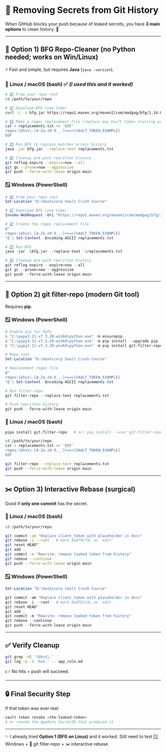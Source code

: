 # 🧹 Removing Secrets from Git History

When GitHub blocks your push because of leaked secrets, you have **3 main options** to clean history. 🚀

---

## 🔑 Option 1) **BFG Repo-Cleaner** (no Python needed; works on Win/Linux)

⚡ Fast and simple, but requires **Java** (`java -version`).

### 🐧 Linux / macOS (bash) ✅ *(I used this and it worked)*

```bash
# 0️⃣ From your repo root
cd /path/to/your/repo

# 1️⃣ Download BFG (one-time)
curl -L -o bfg.jar https://repo1.maven.org/maven2/com/madgag/bfg/1.14.0/bfg-1.14.0.jar

# 2️⃣ Make a regex replacement file (replace any Vault token starting with hvs.)
cat > replacements.txt << 'EOF'
regex:\bhvs\.[A-Za-z0-9._-]+==>[VAULT_TOKEN_EXAMPLE]
EOF

# 3️⃣ Run BFG to replace matches across history
java -jar bfg.jar --replace-text replacements.txt

# 4️⃣ Cleanup and push rewritten history
git reflog expire --expire=now --all
git gc --prune=now --aggressive
git push --force-with-lease origin main
```

### 🪟 Windows (PowerShell)

```powershell
# 0️⃣ From your repo root
Set-Location "D:\Hashicorp Vault Crush Course"

# 1️⃣ Download BFG (one-time)
Invoke-WebRequest -Uri "https://repo1.maven.org/maven2/com/madgag/bfg/1.14.0/bfg-1.14.0.jar" -OutFile "bfg.jar"

# 2️⃣ Create the regex replacement file
@"
regex:\bhvs\.[A-Za-z0-9._-]+==>[VAULT_TOKEN_EXAMPLE]
"@ | Set-Content -Encoding ASCII replacements.txt

# 3️⃣ Run BFG
java -jar .\bfg.jar --replace-text .\replacements.txt

# 4️⃣ Cleanup and push rewritten history
git reflog expire --expire=now --all
git gc --prune=now --aggressive
git push --force-with-lease origin main
```

---

## 🐍 Option 2) **git filter-repo** (modern Git tool)

Requires **pip**.

### 🪟 Windows (PowerShell)

```powershell
# Enable pip for PyPy
& "C:\pypy3.11-v7.3.20-win64\python.exe" -m ensurepip
& "C:\pypy3.11-v7.3.20-win64\python.exe" -m pip install --upgrade pip
& "C:\pypy3.11-v7.3.20-win64\python.exe" -m pip install git-filter-repo

# Repo root
Set-Location "D:\Hashicorp Vault Crush Course"

# Replacement regex file
@"
regex:\bhvs\.[A-Za-z0-9._-]+==>[VAULT_TOKEN_EXAMPLE]
"@ | Set-Content -Encoding ASCII replacements.txt

# Run filter-repo
git filter-repo --replace-text replacements.txt

# Push rewritten history
git push --force-with-lease origin main
```

### 🐧 Linux / macOS (bash)

```bash
pipx install git-filter-repo   # or: pip install --user git-filter-repo

cd /path/to/your/repo
cat > replacements.txt << 'EOF'
regex:\bhvs\.[A-Za-z0-9._-]+==>[VAULT_TOKEN_EXAMPLE]
EOF

git filter-repo --replace-text replacements.txt
git push --force-with-lease origin main
```

---

## ✂️ Option 3) **Interactive Rebase** (surgical)

Good if **only one commit** has the secret.

### 🐧 Linux / macOS (bash)

```bash
cd /path/to/your/repo

git commit -am "Replace client_token with placeholder in docs"
git rebase -i --root   # mark 8a47917d… as `edit`
git reset HEAD^
git add .
git commit -m "Rewrite: remove leaked token from history"
git rebase --continue
git push --force-with-lease origin main
```

### 🪟 Windows (PowerShell)

```powershell
Set-Location "D:\Hashicorp Vault Crush Course"

git commit -am "Replace client_token with placeholder in docs"
git rebase -i --root   # mark 8a47917d… as `edit`
git reset HEAD^
git add .
git commit -m "Rewrite: remove leaked token from history"
git rebase --continue
git push --force-with-lease origin main
```

---

## ✅ Verify Cleanup

```bash
git grep -nE '\bhvs\.'
git log -p -S 'hvs.' -- app_role.md
```

👉 No hits = push will succeed.

---

## 🔒 Final Security Step

If that token was ever real:

```bash
vault token revoke <the-leaked-token>
# or revoke the AppRole SecretID that produced it
```

---

✨ I already tried **Option 1 (BFG on Linux)** and it worked.
Still need to test 🪟 Windows + 🐍 git filter-repo + ✂️ interactive rebase.
